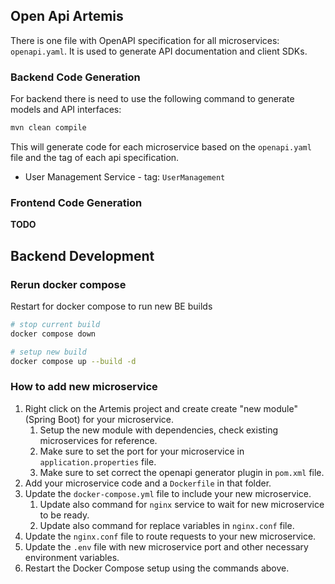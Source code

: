 ## Open Api Artemis
There is one file with OpenAPI specification for all microservices: `openapi.yaml`.
It is used to generate API documentation and client SDKs.

### Backend Code Generation
For backend there is need to use the following command to generate models and API interfaces:
```bash
mvn clean compile
```
This will generate code for each microservice based on the `openapi.yaml` file and the tag of each api specification.

- User Management Service - tag: `UserManagement`

### Frontend Code Generation

**TODO**

## Backend Development

### Rerun docker compose

Restart for docker compose to run new BE builds

```bash
# stop current build
docker compose down

# setup new build
docker compose up --build -d
```

### How to add new microservice

1. Right click on the Artemis project and create create "new module" (Spring Boot) for your microservice.
   1. Setup the new module with dependencies, check existing microservices for reference.
   2. Make sure to set the port for your microservice in `application.properties` file.
   3. Make sure to set correct the openapi generator plugin in `pom.xml` file.
2. Add your microservice code and a `Dockerfile` in that folder.
3. Update the `docker-compose.yml` file to include your new microservice.
   1. Update also command for `nginx` service to wait for new microservice to be ready.
   2. Update also command for replace variables in `nginx.conf` file.
4. Update the `nginx.conf` file to route requests to your new microservice.
5. Update the `.env` file with new microservice port and other necessary environment variables.
6. Restart the Docker Compose setup using the commands above.